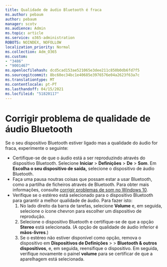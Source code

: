 ```yaml
---
title: Qualidade de áudio Bluetooth é fraca
ms.author: pebaum
author: pebaum
manager: scotv
ms.audience: Admin
ms.topic: article
ms.service: o365-administration
ROBOTS: NOINDEX, NOFOLLOW
localization_priority: Normal
ms.collection: Adm_O365
ms.custom:
- "3486"
- "9001467"
ms.openlocfilehash: dcd5cad153ae521065e3dee211c850b0db6fd7f5
ms.sourcegitcommit: 8bc60ec34bc1e40685e3976576e04a2623f63a7c
ms.translationtype: MT
ms.contentlocale: pt-PT
ms.lasthandoff: 04/15/2021
ms.locfileid: "51820117"
---
```

# <a name="fix-bluetooth-audio-quality-issue"></a>Corrigir problema de qualidade de áudio Bluetooth

Se o seu dispositivo Bluetooth estiver ligado mas a qualidade do áudio for fraca, experimente o seguinte:

- Certifique-se de que o áudio está a ser reproduzindo através do dispositivo Bluetooth. Selecione **Iniciar**  >  **Definições**  >  **De**  >  **Som**. Em **Escolha o seu dispositivo de saída,** selecione o dispositivo de áudio Bluetooth.
- Faça uma pausa noutras coisas que possam estar a usar Bluetooth, como a partilha de ficheiros através de Bluetooth. Para obter mais informações, consulte [corrigir problemas de som no Windows 10](https://support.microsoft.com/help/4520288/windows-10-fix-sound-problems).
- Verifique se o estéreo está selecionado para o dispositivo Bluetooth para garantir a melhor qualidade de áudio. Para fazer isto: 
    1. No lado direito da barra de tarefas, selecione **Volume** e, em seguida, selecione o ícone chevron para escolher um dispositivo de reprodução.
    2. Selecione o dispositivo Bluetooth e certifique-se de que a opção **Stereo** está selecionada. (A opção de qualidade de áudio inferior é **mãos-livres**.)
    3. Se o estéreo não estiver disponível como opção, remova o dispositivo em **Dispositivos de Definições**  >    >  **Bluetooth & outros dispositivos**, e, em seguida, reensifique o dispositivo. Em seguida, verifique novamente o painel **volume** para se certificar de que a aparelhagem está selecionada.

